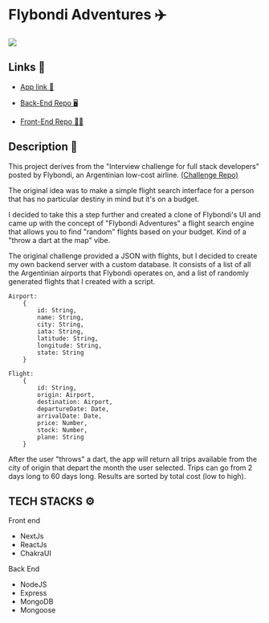 # Flybondi Adventures ✈️

![](https://camo.githubusercontent.com/87c0241be85ca2be42708cc329284aead15b9844a06450a4e4f333ea8c55abbb/68747470733a2f2f666c79626f6e64692e636f6d2f6173736574732f696d616765732f6c6f676f2e737667)

## Links 🔗

- [App link 🚀](https://flybondi-adventures-g5pkd64x3-gonzaloarielrossi.vercel.app/)

- [Back-End Repo 🖥️](https://github.com/GonzaloArielRossi/flybondi-adventures-backend)
- [Front-End Repo 🧑‍💻](https://github.com/GonzaloArielRossi/flybondi-adventures)

## Description 📃

This project derives from the "Interview challenge for full stack developers" posted by Flybondi, an Argentinian low-cost airline.
[(Challenge Repo)](https://github.com/flybondi/dev-challenge)

The original idea was to make a simple flight search interface for a person that has no particular destiny in mind but it's on a budget.

I decided to take this a step further and created a clone of Flybondi's UI and came up with the concept of "Flybondi Adventures" a flight search engine that allows you to find "random" flights based on your budget. Kind of a "throw a dart at the map" vibe.

The original challenge provided a JSON with flights, but I decided to create my own backend server with a custom database. It consists of a list of all the Argentinian airports that Flybondi operates on, and a list of randomly generated flights that I created with a script.

```
Airport:
    {
        id: String,
        name: String,
        city: String,
        iata: String,
        latitude: String,
        longitude: String,
        state: String
    }

Flight:
    {
        id: String,
        origin: Airport,
        destination: Airport,
        departureDate: Date,
        arrivalDate: Date,
        price: Number,
        stock: Number,
        plane: String
    }

```

After the user "throws" a dart, the app will return all trips available from the city of origin that depart the month the user selected. Trips can go from 2 days long to 60 days long. Results are sorted by total cost (low to high).

## TECH STACKS ⚙️

Front end

- NextJs
- ReactJs
- ChakraUI

Back End

- NodeJS
- Express
- MongoDB
- Mongoose
